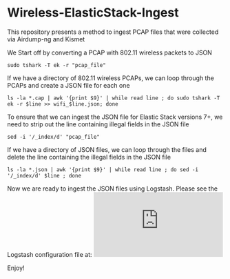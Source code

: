 # Wireless-ElasticStack-Ingest
This repository presents a method to ingest PCAP files that were collected via Airdump-ng and Kismet

We Start off by converting a PCAP with 802.11 wireless packets to JSON
<pre><code>sudo tshark -T ek -r "pcap_file"</code></pre>

If we have a directory of 802.11 wireless PCAPs, we can loop through the PCAPs and create a JSON file for each one
<pre><code>ls -la *.cap | awk '{print $9}' | while read line ; do sudo tshark -T ek -r $line >> wifi_$line.json; done</code></pre>

To ensure that we can ingest the JSON file for Elastic Stack versions 7+, we need to strip out the line containing illegal fields in the JSON file
<pre><code>sed -i '/_index/d' "pcap_file"</code></pre>

If we have a directory of JSON files, we  can loop through the files and delete the line containing the illegal fields in the JSON file
<pre><code>ls -la *.json | awk '{print $9}' | while read line ; do sed -i '/_index/d' $line ; done</code></pre>

Now we are ready to ingest the JSON files using Logstash.  Please see the Logstash configuration file at: 
![Logstash Configuration](https://github.com/threathunternotebook/Wireless-ElasticStack-Ingest/blob/main/logstash_wlan.conf)


Enjoy!
